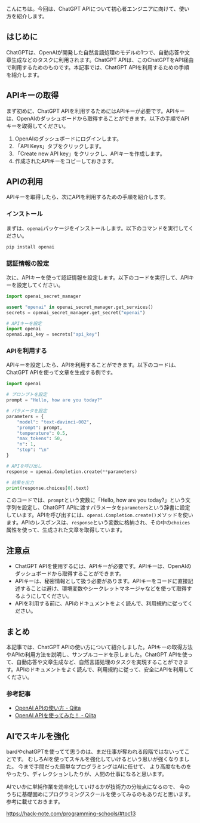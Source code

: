 <!--
title:   ChatGPTで自動文章作成！openAI APIの使い方
tags:    API,ChatGPT,OpenAI,自然言語処理
id:      10704a69e2a34c4402a6
private: false
-->


こんにちは。今回は、ChatGPT APIについて初心者エンジニアに向けて、使い方を紹介します。

## はじめに

ChatGPTは、OpenAIが開発した自然言語処理のモデルの1つで、自動応答や文章生成などのタスクに利用されます。ChatGPT APIは、このChatGPTをAPI経由で利用するためのものです。本記事では、ChatGPT APIを利用するための手順を紹介します。

## APIキーの取得

まず初めに、ChatGPT APIを利用するためにはAPIキーが必要です。APIキーは、OpenAIのダッシュボードから取得することができます。以下の手順でAPIキーを取得してください。

1. OpenAIのダッシュボードにログインします。
2. 「API Keys」タブをクリックします。
3. 「Create new API key」をクリックし、APIキーを作成します。
4. 作成されたAPIキーをコピーしておきます。

## APIの利用

APIキーを取得したら、次にAPIを利用するための手順を紹介します。

### インストール

まずは、`openai`パッケージをインストールします。以下のコマンドを実行してください。

```bash
pip install openai
```

### 認証情報の設定

次に、APIキーを使って認証情報を設定します。以下のコードを実行して、APIキーを設定してください。

```python
import openai_secret_manager

assert "openai" in openai_secret_manager.get_services()
secrets = openai_secret_manager.get_secret("openai")

# APIキーを設定
import openai
openai.api_key = secrets["api_key"]
```

### APIを利用する

APIキーを設定したら、APIを利用することができます。以下のコードは、ChatGPT APIを使って文章を生成する例です。

```python
import openai

# プロンプトを設定
prompt = "Hello, how are you today?"

# パラメータを設定
parameters = {
    "model": "text-davinci-002",
    "prompt": prompt,
    "temperature": 0.5,
    "max_tokens": 50,
    "n": 1,
    "stop": "\n"
}

# APIを呼び出し
response = openai.Completion.create(**parameters)

# 結果を出力
print(response.choices[0].text)
```

このコードでは、`prompt`という変数に「Hello, how are you today?」という文字列を設定し、ChatGPT APIに渡すパラメータを`parameters`という辞書に設定しています。APIを呼び出すには、`openai.Completion.create()`メソッドを使います。APIのレスポンスは、`response`という変数に格納され、その中の`choices`属性を使って、生成された文章を取得しています。

## 注意点

- ChatGPT APIを使用するには、APIキーが必要です。APIキーは、OpenAIのダッシュボードから取得することができます。
- APIキーは、秘密情報として扱う必要があります。APIキーをコードに直接記述することは避け、環境変数やシークレットマネージャなどを使って取得するようにしてください。
- APIを利用する前に、APIのドキュメントをよく読んで、利用規約に従ってください。

## まとめ

本記事では、ChatGPT APIの使い方について紹介しました。APIキーの取得方法やAPIの利用方法を説明し、サンプルコードを示しました。ChatGPT APIを使って、自動応答や文章生成など、自然言語処理のタスクを実現することができます。APIのドキュメントをよく読んで、利用規約に従って、安全にAPIを利用してください。

### 参考記事

- [OpenAI APIの使い方 - Qiita](https://qiita.com/mckeeeen/items/7dbd1d7d1dabbce7b0f9)
- [OpenAI APIを使ってみた！ - Qiita](https://qiita.com/koshian2/items/53ee1d9a3c9d2d0c9da6)

## AIでスキルを強化
bardやchatGPTを使ってて思うのは、まだ仕事が奪われる段階ではないってことです。
むしろAIを使ってスキルを強化していけるという思いが強くなりました。
今まで手間だった簡単なプログラミングはAIに任せて、
より高度なものをやったり、ディレクションしたりが、人間の仕事になると思います。

AIでいかに単純作業を効率化していけるかが技術力の分岐点になるので、
今のうちに基礎固めにプログラミングスクールを使ってみるのもありだと思います。
参考に載せておきます。

https://hack-note.com/programming-schools/#toc13

